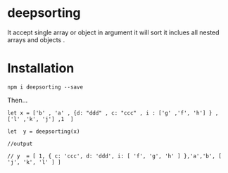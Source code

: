 # deepsorting 


It accept single array or object in argument it will sort it inclues all nested arrays and objects .


# Installation

`npm i deepsorting --save`


Then... 

```
let x = ['b' , 'a' , {d: "ddd" , c: "ccc" , i : ['g' ,'f', 'h'] } , ['l' ,'k', 'j'] ,1  ]

let  y = deepsorting(x)

//output

// y  = [ 1, { c: 'ccc', d: 'ddd', i: [ 'f', 'g', 'h' ] },'a','b', [ 'j', 'k', 'l' ] ]


```